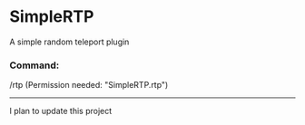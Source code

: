 # SimpleRTP
A simple random teleport plugin
<h3>Command:</h3>
/rtp (Permission needed: "SimpleRTP.rtp")
<hr>
I plan to update this project
